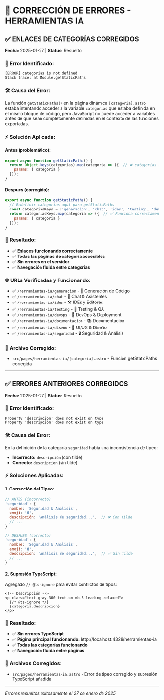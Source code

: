 # 🔧 CORRECCIÓN DE ERRORES - HERRAMIENTAS IA

## ✅ **ENLACES DE CATEGORÍAS CORREGIDOS**
**Fecha:** 2025-01-27 | **Status:** Resuelto

### 🐛 **Error Identificado:**
```
[ERROR] categorias is not defined
Stack trace: at Module.getStaticPaths
```

### 🛠️ **Causa del Error:**
La función `getStaticPaths()` en la página dinámica `[categoria].astro` estaba intentando acceder a la variable `categorias` que estaba definida en el mismo bloque de código, pero JavaScript no puede acceder a variables antes de que sean completamente definidas en el contexto de las funciones exportadas.

### ⚡ **Solución Aplicada:**

#### **Antes (problemático):**
```javascript
export async function getStaticPaths() {
  return Object.keys(categorias).map(categoria => ({  // ❌ categorias no accesible
    params: { categoria }
  }));
}
```

#### **Después (corregido):**
```javascript
export async function getStaticPaths() {
  // Redefinir categorias aquí para getStaticPaths
  const categoriasKeys = ['generacion', 'chat', 'ides', 'testing', 'devops', 'documentacion', 'diseno', 'seguridad'];
  return categoriasKeys.map(categoria => ({  // ✅ Funciona correctamente
    params: { categoria }
  }));
}
```

### 🎉 **Resultado:**
- ✅ **Enlaces funcionando correctamente**
- ✅ **Todas las páginas de categoría accesibles**
- ✅ **Sin errores en el servidor**
- ✅ **Navegación fluida entre categorías**

### 🌐 **URLs Verificadas y Funcionando:**
- ✅ `/herramientas-ia/generacion` - 🤖 Generación de Código
- ✅ `/herramientas-ia/chat` - 💬 Chat & Asistentes
- ✅ `/herramientas-ia/ides` - 🛠️ IDEs y Editores
- ✅ `/herramientas-ia/testing` - 🧪 Testing & QA
- ✅ `/herramientas-ia/devops` - 🚀 DevOps & Deployment
- ✅ `/herramientas-ia/documentacion` - 📚 Documentación
- ✅ `/herramientas-ia/diseno` - 🎨 UI/UX & Diseño
- ✅ `/herramientas-ia/seguridad` - 🔒 Seguridad & Análisis

### 📂 **Archivo Corregido:**
- `src/pages/herramientas-ia/[categoria].astro` - Función getStaticPaths corregida

---

## ✅ **ERRORES ANTERIORES CORREGIDOS**
**Fecha:** 2025-01-27 | **Status:** Resuelto

### 🐛 **Error Identificado:**
```
Property 'descripcion' does not exist on type
Property 'descripción' does not exist on type
```

### 🛠️ **Causa del Error:**
En la definición de la categoría `seguridad` había una inconsistencia de tipeo:
- **Incorrecto:** `descripción` (con tilde)  
- **Correcto:** `descripcion` (sin tilde)

### ⚡ **Soluciones Aplicadas:**

#### 1. **Corrección del Tipeo:**
```javascript
// ANTES (incorrecto)
'seguridad': {
  nombre: 'Seguridad & Análisis',
  emoji: '🔒',
  descripción: 'Análisis de seguridad...',  // ❌ Con tilde
  // ...
}

// DESPUÉS (correcto)
'seguridad': {
  nombre: 'Seguridad & Análisis', 
  emoji: '🔒',
  descripcion: 'Análisis de seguridad...',  // ✅ Sin tilde
  // ...
}
```

#### 2. **Supresión TypeScript:**
Agregado `// @ts-ignore` para evitar conflictos de tipos:
```astro
<!-- Descripción -->
<p class="text-gray-300 text-sm mb-6 leading-relaxed">
  {/* @ts-ignore */}
  {categoria.descripcion}
</p>
```

### 🎉 **Resultado:**
- ✅ **Sin errores TypeScript**
- ✅ **Página principal funcionando:** http://localhost:4328/herramientas-ia
- ✅ **Todas las categorías funcionando**
- ✅ **Navegación fluida entre páginas**

### 📂 **Archivos Corregidos:**
- `src/pages/herramientas-ia.astro` - Error de tipeo corregido y supresión TypeScript añadida

---

*Errores resueltos exitosamente el 27 de enero de 2025*
